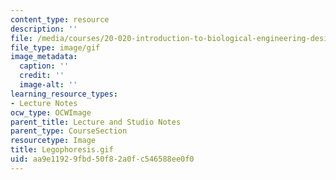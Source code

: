 ```yaml
---
content_type: resource
description: ''
file: /media/courses/20-020-introduction-to-biological-engineering-design-spring-2009/aa9e11929fbd50f82a0fc546588ee0f0_Legophoresis.gif
file_type: image/gif
image_metadata:
  caption: ''
  credit: ''
  image-alt: ''
learning_resource_types:
- Lecture Notes
ocw_type: OCWImage
parent_title: Lecture and Studio Notes
parent_type: CourseSection
resourcetype: Image
title: Legophoresis.gif
uid: aa9e1192-9fbd-50f8-2a0f-c546588ee0f0
---
```

